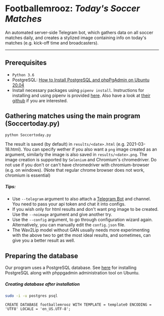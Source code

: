 # **Footballemrooz**: *Today's Soccer Matches*

An automated server-side Telegram bot, which gathers data on all soccer matches daily, and creates a stylized image containing info on today's matches (e.g. kick-off time and broadcasters).

----------
Prerequisites
-------------
- `Python 3.6` 
- PostgreSQL: [How to Install PostgreSQL and phpPgAdmin on Ubuntu 20.04](https://www.howtoforge.com/tutorial/ubuntu-postgresql-installation/)
- Install necessary packages using `pipenv install`. Instructions for installing and using pipenv is provided [here](https://realpython.com/pipenv-guide/#pipenv-introduction). Also have a look at [their github](https://github.com/pypa/pipenv) if you are interested. 

Gathering matches using the main program (Soccertoday.py)
-------
```bash
python Soccertoday.py
```
The result is saved (by default) in `results/<date>.html` (e.g. 2021-03-18.html). You can specify wether if you also want a `png` image created as an argument,  similarly the image is also saved in `results/<date>.png`. The image creation is supported by `Selenium` and Chromium's chromedriver. Do not use if you don't or can't have chromedriver with chromium-browser (e.g. on windows). (Note that regular chrome browser does not work, chromium is essential)

##### Tips:
- Use `--telegram` argument to also attach a [Telegram Bot](https://core.telegram.org/bots) and channel. You need to pass your api token and chat it into configs.
- If you wish only for html results and don't want png image to be created. Use the `--noimage` argument and give another try.
- Use the `--config` argument, to go through configuration wizard again. Alternatively, you can manually edit the `config.json` file.
- The Wav2Lip model without GAN usually needs more experimenting with the above two to get the most ideal results, and sometimes, can give you a better result as well.

Preparing the database
----------
Our program uses a PostgreSQL database. See [here](https://www.howtoforge.com/tutorial/ubuntu-postgresql-installation/) for installing PostgreSQL along with phppgadmin administration tool on Ubuntu.
##### Creating database after installation
```bash
sudo -i -u postgres psql
```

```psql
CREATE DATABASE footballemrooz WITH TEMPLATE = template0 ENCODING = 'UTF8' LOCALE = 'en_US.UTF-8';
```
